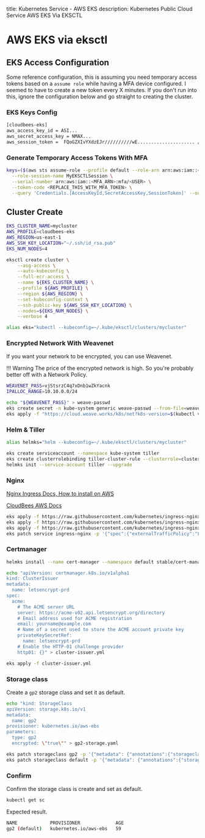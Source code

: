 title: Kubernetes Service - AWS EKS 
description: Kubernetes Public Cloud Service AWS EKS Via EKSCTL

# AWS EKS via eksctl

## EKS Access Configuration

Some reference configuration, this is assuming you need temporary access tokens based on a `assume role` while having a MFA device configured. I seemed to have to create a new token every X minutes. If you don't run into this, ignore the configuration below and go straight to creating the cluster.

### EKS Keys Config

```bash
[cloudbees-eks]
aws_access_key_id = ASI...
aws_secret_access_key = NMAX...
aws_session_token =  FQoGZXIvYXdzEJr//////////wE..................... // one long ass token
```

### Generate Temporary Access Tokens With MFA

```bash
keys=($(aws sts assume-role --profile default --role-arn arn:aws:iam::<ROLE_ARN>:role/<ROLE_NAME> \
  --role-session-name MyEKSCTLSession \
  --serial-number arn:aws:iam::<MFA_ARN>:mfa/<USER> \
  --token-code <REPLACE_THIS_WITH_MFA_TOKEN> \
  --query 'Credentials.[AccessKeyId,SecretAccessKey,SessionToken]' --output text))
```

## Cluster Create

```bash
EKS_CLUSTER_NAME=mycluster
AWS_PROFILE=cloudbees-eks
AWS_REGION=us-east-1
AWS_SSH_KEY_LOCATION="~/.ssh/id_rsa.pub"
EKS_NUM_NODES=4
```

```bash
eksctl create cluster \
    --asg-access \
    --auto-kubeconfig \
    --full-ecr-access \
    --name ${EKS_CLUSTER_NAME} \
    --profile ${AWS_PROFILE} \
    --region ${AWS_REGION} \
    --set-kubeconfig-context \
    --ssh-public-key ${AWS_SSH_KEY_LOCATION} \
    --nodes=${EKS_NUM_NODES} \
    --verbose 4
```

```bash
alias eks="kubectl --kubeconfig=~/.kube/eksctl/clusters/mycluster"
```

### Encrypted Network With Weavenet

If you want your network to be encrypted, you can use Weavenet.

!!! Warning
    The price of the encrypted network is high. So you're probably better off with a Network Policy.

```bash
WEAVENET_PASS=vjStsrzC4q7xDnb1wZkYacnk
IPALLOC_RANGE=10.10.0.0/24
```

```bash
echo "${WEAVENET_PASS}" > weave-passwd
eks create secret -n kube-system generic weave-passwd --from-file=weave-passwd
eks apply -f "https://cloud.weave.works/k8s/net?k8s-version=$(kubectl version | base64 | tr -d '\n')&password-secret=weave-passwd&env.IPALLOC_RANGE=${IPALLOC_RANGE}"
```

### Helm & Tiller

```bash
alias helmks="helm --kubeconfig=~/.kube/eksctl/clusters/mycluster"
```

```bash
eks create serviceaccount --namespace kube-system tiller
eks create clusterrolebinding tiller-cluster-rule --clusterrole=cluster-admin --serviceaccount=kube-system:tiller
helmks init --service-account tiller --upgrade
```

### Nginx

[Nginx Ingress Docs, How to install on AWS](https://kubernetes.github.io/ingress-nginx/deploy/#aws)

[CloudBees AWS Docs](https://go.cloudbees.com/docs/cloudbees-core/cloud-install-guide/eks-install/#_nginx_ingress_controller)

```bash
eks apply -f https://raw.githubusercontent.com/kubernetes/ingress-nginx/master/deploy/mandatory.yaml
eks apply -f https://raw.githubusercontent.com/kubernetes/ingress-nginx/master/deploy/provider/aws/service-l4.yaml
eks apply -f https://raw.githubusercontent.com/kubernetes/ingress-nginx/master/deploy/provider/aws/patch-configmap-l4.yaml
eks patch service ingress-nginx -p '{"spec":{"externalTrafficPolicy":"Local"}}' -n ingress-nginx
```

### Certmanager

```bash
helmks install --name cert-manager --namespace default stable/cert-manager

echo "apiVersion: certmanager.k8s.io/v1alpha1
kind: ClusterIssuer
metadata:
  name: letsencrypt-prd
spec:
  acme:
    # The ACME server URL
    server: https://acme-v02.api.letsencrypt.org/directory
    # Email address used for ACME registration
    email: yourname@example.com
    # Name of a secret used to store the ACME account private key
    privateKeySecretRef:
      name: letsencrypt-prd
    # Enable the HTTP-01 challenge provider
    http01: {}" > cluster-issuer.yml

eks apply -f cluster-issuer.yml
```

### Storage class

Create a `gp2` storage class and set it as default.

```bash
echo "kind: StorageClass
apiVersion: storage.k8s.io/v1
metadata:
  name: gp2
provisioner: kubernetes.io/aws-ebs
parameters:
  type: gp2
  encrypted: \"true\"" > gp2-storage.yaml

eks patch storageclass gp2 -p '{"metadata": {"annotations":{"storageclass.kubernetes.io/is-default-class":"true"}}}'
eks patch storageclass default -p '{"metadata": {"annotations":{"storageclass.kubernetes.io/is-default-class":"false"}}}'
```  

### Confirm

Confirm the storage class is create and set as default.

```bash
kubectl get sc
```

Expected result.

```bash
NAME            PROVISIONER             AGE
gp2 (default)   kubernetes.io/aws-ebs   59
```
